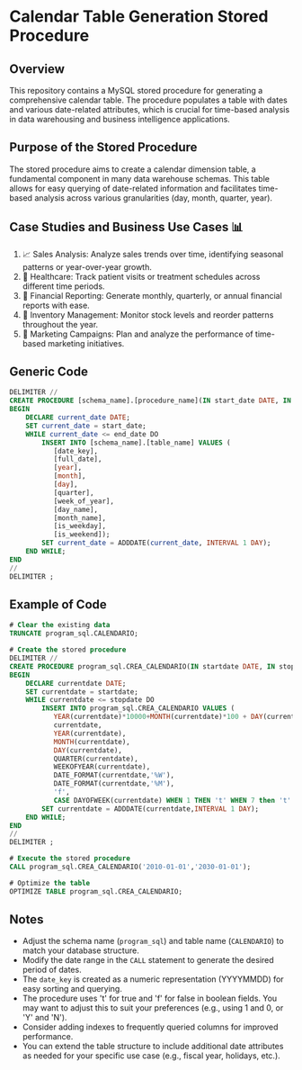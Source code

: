 # Calendar Table Generation Stored Procedure

## Overview

This repository contains a MySQL stored procedure for generating a comprehensive calendar table. The procedure populates a table with dates and various date-related attributes, which is crucial for time-based analysis in data warehousing and business intelligence applications.

## Purpose of the Stored Procedure

The stored procedure aims to create a calendar dimension table, a fundamental component in many data warehouse schemas. This table allows for easy querying of date-related information and facilitates time-based analysis across various granularities (day, month, quarter, year).

## Case Studies and Business Use Cases 📊

1. 📈 Sales Analysis: Analyze sales trends over time, identifying seasonal patterns or year-over-year growth.
2. 🏥 Healthcare: Track patient visits or treatment schedules across different time periods.
3. 🏦 Financial Reporting: Generate monthly, quarterly, or annual financial reports with ease.
4. 🛒 Inventory Management: Monitor stock levels and reorder patterns throughout the year.
5. 🎯 Marketing Campaigns: Plan and analyze the performance of time-based marketing initiatives.

## Generic Code

```sql
DELIMITER //
CREATE PROCEDURE [schema_name].[procedure_name](IN start_date DATE, IN end_date DATE)
BEGIN
    DECLARE current_date DATE;
    SET current_date = start_date;
    WHILE current_date <= end_date DO
        INSERT INTO [schema_name].[table_name] VALUES (
           [date_key],
           [full_date],
           [year],
           [month],
           [day],
           [quarter],
           [week_of_year],
           [day_name],
           [month_name],
           [is_weekday],
           [is_weekend]);
        SET current_date = ADDDATE(current_date, INTERVAL 1 DAY);
    END WHILE;
END
//
DELIMITER ;
```

## Example of Code

```sql
# Clear the existing data
TRUNCATE program_sql.CALENDARIO;

# Create the stored procedure
DELIMITER //
CREATE PROCEDURE program_sql.CREA_CALENDARIO(IN startdate DATE, IN stopdate DATE)
BEGIN
    DECLARE currentdate DATE;
    SET currentdate = startdate;
    WHILE currentdate <= stopdate DO
        INSERT INTO program_sql.CREA_CALENDARIO VALUES (
           YEAR(currentdate)*10000+MONTH(currentdate)*100 + DAY(currentdate),
           currentdate,
           YEAR(currentdate),
           MONTH(currentdate),
           DAY(currentdate),
           QUARTER(currentdate),
           WEEKOFYEAR(currentdate),
           DATE_FORMAT(currentdate,'%W'),
           DATE_FORMAT(currentdate,'%M'),
           'f',
           CASE DAYOFWEEK(currentdate) WHEN 1 THEN 't' WHEN 7 then 't' ELSE 'f' END);
        SET currentdate = ADDDATE(currentdate,INTERVAL 1 DAY);
    END WHILE;
END
//
DELIMITER ;

# Execute the stored procedure
CALL program_sql.CREA_CALENDARIO('2010-01-01','2030-01-01');

# Optimize the table
OPTIMIZE TABLE program_sql.CREA_CALENDARIO;
```

## Notes

- Adjust the schema name (`program_sql`) and table name (`CALENDARIO`) to match your database structure.
- Modify the date range in the `CALL` statement to generate the desired period of dates.
- The `date_key` is created as a numeric representation (YYYYMMDD) for easy sorting and querying.
- The procedure uses 't' for true and 'f' for false in boolean fields. You may want to adjust this to suit your preferences (e.g., using 1 and 0, or 'Y' and 'N').
- Consider adding indexes to frequently queried columns for improved performance.
- You can extend the table structure to include additional date attributes as needed for your specific use case (e.g., fiscal year, holidays, etc.).
